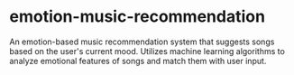 # emotion-music-recommendation
An emotion-based music recommendation system that suggests songs based on the user's current mood. Utilizes machine learning algorithms to analyze emotional features of songs and match them with user input.
